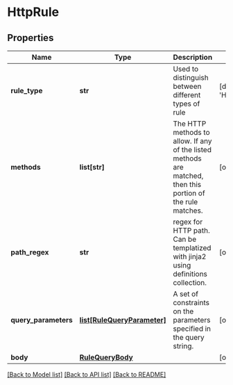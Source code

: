 # HttpRule

## Properties
Name | Type | Description | Notes
------------ | ------------- | ------------- | -------------
**rule_type** | **str** | Used to distinguish between different types of rule | [default to 'HttpRule']
**methods** | **list[str]** | The HTTP methods to allow. If any of the listed methods are matched, then this portion of the rule matches.  | [optional] 
**path_regex** | **str** | regex for HTTP path. Can be templatized with jinja2 using definitions collection. | [optional] 
**query_parameters** | [**list[RuleQueryParameter]**](RuleQueryParameter.md) | A set of constraints on the parameters specified in the query string. | [optional] 
**body** | [**RuleQueryBody**](RuleQueryBody.md) |  | [optional] 

[[Back to Model list]](../README.md#documentation-for-models) [[Back to API list]](../README.md#documentation-for-api-endpoints) [[Back to README]](../README.md)


